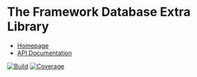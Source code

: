# The Framework Database Extra Library

- [Homepage](https://the-framework.gitlab.io/libraries/database-extra.html)
- [API Documentation](https://the-framework.gitlab.io/libraries/database-extra/docs/)

[![Build](https://gitlab.com/the-framework/libraries/database-extra/badges/master/pipeline.svg)](https://gitlab.com/the-framework/libraries/database-extra/-/jobs)
[![Coverage](https://gitlab.com/the-framework/libraries/database-extra/badges/master/coverage.svg?job=test:php)](https://the-framework.gitlab.io/libraries/database-extra/coverage/)
